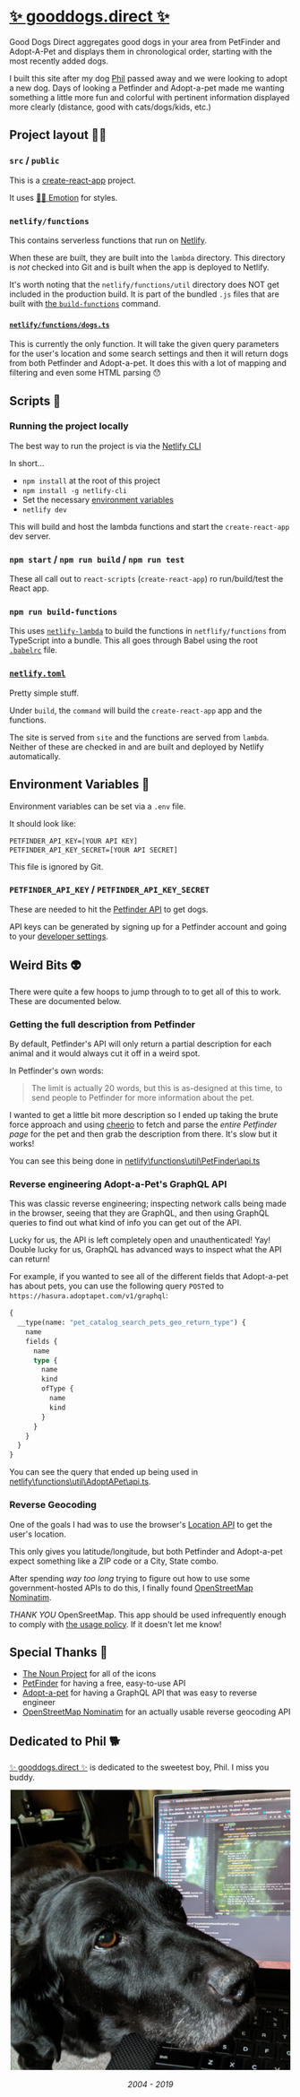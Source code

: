 # [✨ gooddogs.direct ✨](https://gooddogs.direct)

Good Dogs Direct aggregates good dogs in your area from PetFinder and Adopt-A-Pet and
displays them in chronological order, starting with the most recently
added dogs.

I built this site after my dog [Phil](#dedicated-to-phil) passed away and we were looking to adopt a new dog. Days of looking a Petfinder and Adopt-a-pet made me wanting something a little more fun and colorful with pertinent information displayed more clearly (distance, good with cats/dogs/kids, etc.)

## Project layout 🕵️‍♀️

### `src` / `public`

This is a [create-react-app](https://github.com/facebook/create-react-app) project.

It uses [👩‍🎤 Emotion](https://emotion.sh/docs/introduction) for styles.

### `netlify/functions`

This contains serverless functions that run on [Netlify](https://www.netlify.com/).

When these are built, they are built into the `lambda` directory. This directory is _not_ checked into Git and is built when the app is deployed to Netlify.

It's worth noting that the `netlify/functions/util` directory does NOT get included in the production build. It is part of the bundled `.js` files that are built with [the `build-functions`](#npm-run-build-functions) command.

#### [`netlify/functions/dogs.ts`](./netlify/functions/dogs.ts)

This is currently the only function. It will take the given query parameters for the user's location and some search settings and then it will return dogs from both Petfinder and Adopt-a-pet. It does this with a lot of mapping and filtering and even some HTML parsing 😯

## Scripts 📜

### Running the project locally

The best way to run the project is via the [Netlify CLI](https://docs.netlify.com/cli/get-started/#run-a-local-development-environment)

In short...

- `npm install` at the root of this project
- `npm install -g netlify-cli`
- Set the necessary [environment variables](#environment-variables)
- `netlify dev`

This will build and host the lambda functions and start the `create-react-app` dev server.

### `npm start` / `npm run build` / `npm run test`

These all call out to `react-scripts` (`create-react-app`) ro run/build/test the React app.

### `npm run build-functions`

This uses [`netlify-lambda`](https://github.com/netlify/netlify-lambda) to build the functions in `netflify/functions` from TypeScript into a bundle. This all goes through Babel using the root [`.babelrc`](./.babelrc) file.

### [`netlify.toml`](./netlify.toml)

Pretty simple stuff.

Under `build`, the `command` will build the `create-react-app` app and the functions.

The site is served from `site` and the functions are served from `lambda`. Neither of these are checked in and are built and deployed by Netlify automatically.

## Environment Variables 🔐

Environment variables can be set via a `.env` file.

It should look like:

```
PETFINDER_API_KEY=[YOUR API KEY]
PETFINDER_API_KEY_SECRET=[YOUR API SECRET]
```

This file is ignored by Git.

### `PETFINDER_API_KEY` / `PETFINDER_API_KEY_SECRET`

These are needed to hit the [Petfinder API](https://www.petfinder.com/developers/v2/docs/) to get dogs.

API keys can be generated by signing up for a Petfinder account and going to your [developer settings](https://www.petfinder.com/user/developer-settings/).

## Weird Bits 👽

There were quite a few hoops to jump through to to get all of this to work. These are documented below.

### Getting the full description from Petfinder

By default, Petfinder's API will only return a partial description for each animal and it would always cut it off in a weird spot.

In Petfinder's own words:

> The limit is actually 20 words, but this is as-designed at this time, to send people to Petfinder for more information about the pet.

I wanted to get a little bit more description so I ended up taking the brute force approach and using [cheerio](https://cheerio.js.org/) to fetch and parse the _entire Petfinder page_ for the pet and then grab the description from there. It's slow but it works!

You can see this being done in [netlify\functions\util\PetFinder\api.ts](./netlify\functions\util\PetFinder\api.ts)

### Reverse engineering Adopt-a-Pet's GraphQL API

This was classic reverse engineering; inspecting network calls being made in the browser, seeing that they are GraphQL, and then using GraphQL queries to find out what kind of info you can get out of the API.

Lucky for us, the API is left completely open and unauthenticated! Yay! Double lucky for us, GraphQL has advanced ways to inspect what the API can return!

For example, if you wanted to see all of the different fields that Adopt-a-pet has about pets, you can use the following query `POST`ed to `https://hasura.adoptapet.com/v1/graphql`:

```graphql
{
  __type(name: "pet_catalog_search_pets_geo_return_type") {
    name
    fields {
      name
      type {
        name
        kind
        ofType {
          name
          kind
        }
      }
    }
  }
}
```

You can see the query that ended up being used in [netlify\functions\util\AdoptAPet\api.ts](./netlify\functions\util\AdoptAPet\api.ts).

### Reverse Geocoding

One of the goals I had was to use the browser's [Location API](https://developer.mozilla.org/en-US/docs/Web/API/Location) to get the user's location.

This only gives you latitude/longitude, but both Petfinder and Adopt-a-pet expect something like a ZIP code or a City, State combo.

After spending _way too long_ trying to figure out how to use some government-hosted APIs to do this, I finally found [OpenStreetMap Nominatim](https://nominatim.org/).

_THANK YOU_ OpenSreetMap. This app should be used infrequently enough to comply with [the usage policy](https://operations.osmfoundation.org/policies/nominatim/). If it doesn't let me know!

## Special Thanks 🙏

- [The Noun Project](https://thenounproject.com/) for all of the icons
- [PetFinder](https://www.petfinder.com/) for having a free, easy-to-use API
- [Adopt-a-pet](https://www.adoptapet.com/) for having a GraphQL API that was easy to reverse engineer
- [OpenStreetMap Nominatim](https://nominatim.org/) for an actually usable reverse geocoding API

## Dedicated to Phil 🐕

[✨ gooddogs.direct ✨](https://gooddogs.direct) is dedicated to the sweetest boy, Phil. I miss you buddy.

<p align="center">
  <img src="./src/images/phil5.jpg" alt="Picture of a dog, Phil, with his head on a laptop. He is asking for a walk." width="500px" />  
</p>
<p align="center">
  <em>2004 - 2019</em>
</p>
